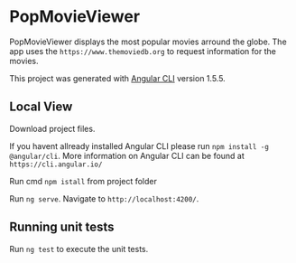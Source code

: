 # PopMovieViewer

PopMovieViewer displays the most popular movies arround the globe. The app uses the `https://www.themoviedb.org` to request information for the movies. 

This project was generated with [Angular CLI](https://github.com/angular/angular-cli) version 1.5.5.

## Local View

Download project files. 

If you havent allready installed Angular CLI please run `npm install -g @angular/cli`. More information on Angular CLI can be found at `https://cli.angular.io/`

Run cmd `npm istall` from project folder

Run `ng serve`. Navigate to `http://localhost:4200/`. 


## Running unit tests

Run `ng test` to execute the unit tests.


